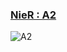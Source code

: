 ### [NieR : A2](https://x.com/imo00_2/status/1861365003099820397)

![A2](https://pbs.twimg.com/media/GdTlmmDbwAAW3Pr?format=jpg)
